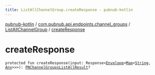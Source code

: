 ```yaml
---
title: ListAllChannelGroup.createResponse - pubnub-kotlin
---
```


[pubnub-kotlin](../../index.html) / [com.pubnub.api.endpoints.channel_groups](../index.html) / [ListAllChannelGroup](index.html) / [createResponse](./create-response.html)

# createResponse

`protected fun createResponse(input: Response<`[`Envelope`](../../com.pubnub.api.models.server/-envelope/index.html)`<`[`Map`](https://kotlinlang.org/api/latest/jvm/stdlib/kotlin.collections/-map/index.html)`<`[`String`](https://kotlinlang.org/api/latest/jvm/stdlib/kotlin/-string/index.html)`, `[`Any`](https://kotlinlang.org/api/latest/jvm/stdlib/kotlin/-any/index.html)`>>>): `[`PNChannelGroupsListAllResult`](../../com.pubnub.api.models.consumer.channel_group/-p-n-channel-groups-list-all-result/index.html)`?`